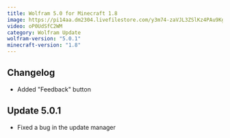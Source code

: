 ```yaml
---
title: Wolfram 5.0 for Minecraft 1.8
image: https://pi14aa.dm2304.livefilestore.com/y3m74-zaVJL3ZSlKz4PAu9KgEfV-ncB0aPircFdQSQ1LEuEDhjCMFaf4Amvb-hpIvPIdbZ6wVk6V5kIxQvWDaK45Xv5_HGP0D9uX62NTSeIfiRo06OfuB5Jg3uN6QKstLTHE_pX3PM_zxInMnZEhlTkeOGeaQIyvj98MeuNJ8L-CG_Mx6ESX32Vghzt3WIBjRoM?width=1280&height=720&cropmode=none
video: oP0UdSfC2WM
category: Wolfram Update
wolfram-version: "5.0.1"
minecraft-version: "1.8"
---
```

## Changelog

- Added "Feedback" button

<!--read more-->

## Update 5.0.1

- Fixed a bug in the update manager
